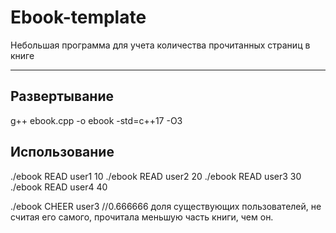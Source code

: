 # Ebook-template
  Небольшая программа для учета количества прочитанных страниц в книге
***

## Развертывание
g++ ebook.cpp -o ebook -std=c++17 -O3

## Использование
./ebook READ user1 10
./ebook READ user2 20
./ebook READ user3 30
./ebook READ user4 40

./ebook CHEER user3 //0.666666 доля существующих пользователей, не считая его самого, прочитала меньшую часть книги, чем он.

